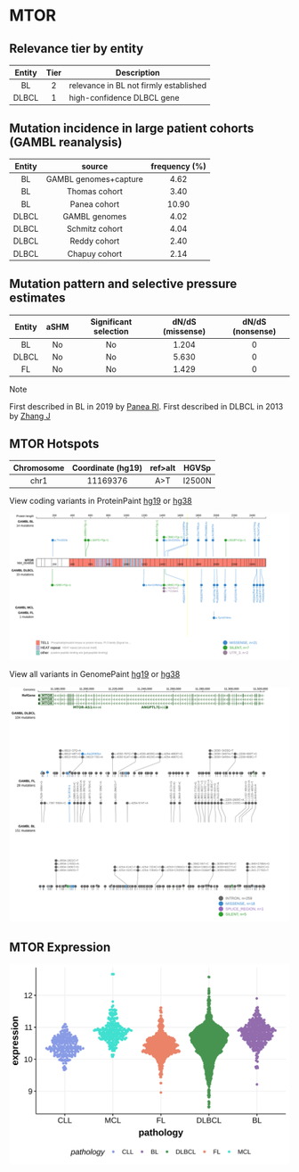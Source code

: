 # MTOR

## Relevance tier by entity

|Entity|Tier|Description                           |
|:------:|:----:|--------------------------------------|
|BL    |2   |relevance in BL not firmly established|
|DLBCL |1   |high-confidence DLBCL gene            |

## Mutation incidence in large patient cohorts (GAMBL reanalysis)

|Entity|source               |frequency (%)|
|:------:|:---------------------:|:-------------:|
|BL    |GAMBL genomes+capture| 4.62        |
|BL    |Thomas cohort        | 3.40        |
|BL    |Panea cohort         |10.90        |
|DLBCL |GAMBL genomes        | 4.02        |
|DLBCL |Schmitz cohort       | 4.04        |
|DLBCL |Reddy cohort         | 2.40        |
|DLBCL |Chapuy cohort        | 2.14        |

## Mutation pattern and selective pressure estimates

|Entity|aSHM|Significant selection|dN/dS (missense)|dN/dS (nonsense)|
|:------:|:----:|:---------------------:|:----------------:|:----------------:|
|BL    |No  |No                   |1.204           |0               |
|DLBCL |No  |No                   |5.630           |0               |
|FL    |No  |No                   |1.429           |0               |


> [!NOTE]
> First described in BL in 2019 by [Panea RI](https://pubmed.ncbi.nlm.nih.gov/31558468). First described in DLBCL in 2013 by [Zhang J](https://pubmed.ncbi.nlm.nih.gov/23292937)


 ## MTOR Hotspots

| Chromosome |Coordinate (hg19) | ref>alt | HGVSp | 
 | :---:| :---: | :--: | :---: |
| chr1 | 11169376 | A>T | I2500N |

View coding variants in ProteinPaint [hg19](https://morinlab.github.io/LLMPP/GAMBL/MTOR_protein.html)  or [hg38](https://morinlab.github.io/LLMPP/GAMBL/MTOR_protein_hg38.html)

![image](images/proteinpaint/MTOR_NM_004958.svg)

View all variants in GenomePaint [hg19](https://morinlab.github.io/LLMPP/GAMBL/MTOR.html)  or [hg38](https://morinlab.github.io/LLMPP/GAMBL/MTOR_hg38.html)

![image](images/proteinpaint/MTOR.svg)
## MTOR Expression
![image](images/gene_expression/MTOR_by_pathology.svg)
